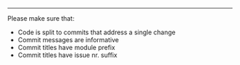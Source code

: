 ---

Please make sure that:
- Code is split to commits that address a single change
- Commit messages are informative
- Commit titles have module prefix
- Commit titles have issue nr. suffix
